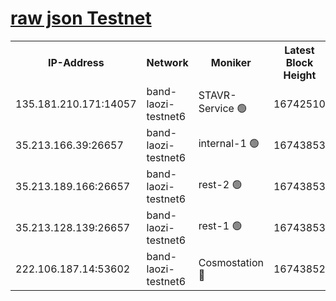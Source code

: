 
[raw json Testnet](https://rpc-check.bandt.stavr.tech/bandt/rpcbandt_result.json)
=

<table><tr><th>IP-Address</th><th>Network</th><th>Moniker</th><th>Latest Block Height</th><th>Earliest Block Height</th><th>Catching Up</th><th>Tx Index</th><th>Voting Power</th><th>Scan Time</th></tr><tr><td>135.181.210.171:14057</td><td>band-laozi-testnet6</td><td>STAVR-Service 🟢</td><td>16742510</td><td>15322501</td><td>False</td><td>on</td><td>0</td><td>2024-03-13T10:03:27.967639870UTC</td></tr><tr><td>35.213.166.39:26657</td><td>band-laozi-testnet6</td><td>internal-1 🟢</td><td>16743853</td><td>16643853</td><td>False</td><td>on</td><td>0</td><td>2024-03-13T10:03:30.259066394UTC</td></tr><tr><td>35.213.189.166:26657</td><td>band-laozi-testnet6</td><td>rest-2 🟢</td><td>16743853</td><td>16643853</td><td>False</td><td>on</td><td>0</td><td>2024-03-13T10:03:31.166806132UTC</td></tr><tr><td>35.213.128.139:26657</td><td>band-laozi-testnet6</td><td>rest-1 🟢</td><td>16743853</td><td>16643853</td><td>False</td><td>on</td><td>0</td><td>2024-03-13T10:03:32.038138155UTC</td></tr><tr><td>222.106.187.14:53602</td><td>band-laozi-testnet6</td><td>Cosmostation 🔴</td><td>16743852</td><td>16668001</td><td>False</td><td>on</td><td>2203686</td><td>2024-03-13T10:03:29.311364867UTC</td></tr></table>
